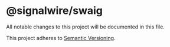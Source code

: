 # @signalwire/swaig

All notable changes to this project will be documented in this file.

This project adheres to [Semantic Versioning](https://semver.org/spec/v2.0.0.html).
